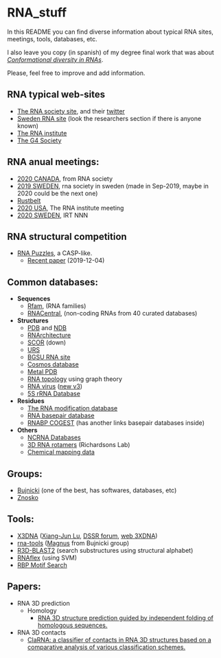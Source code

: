 # RNA_stuff  
In this README you can find diverse information about typical RNA sites, meetings, tools, databases, etc.

I also leave you copy (in spanish) of my degree final work that was about [*Conformational diversity in RNAs*](MGB_degree_final_work.pdf).

Please, feel free to improve and add information.

## RNA typical web-sites
* [The RNA society site](https://www.rnasociety.org/), and their [twitter](https://twitter.com/rnasociety)
* [Sweden RNA site](http://www.rnass.se/) (look the researchers section if there is anyone known)
* [The RNA institute](https://www.rna.albany.edu)
* [The G4 Society](https://www.g4-society.org/)

## RNA anual meetings:
* [2020 CANADA](https://www.rnasociety.org/conferences/rna-2020/meeting-information/), from RNA society
* [2019 SWEDEN](https://swedishrnasocietymeeting.se/), rna society in sweden (made in Sep-2019, maybe in 2020 could be the next one)
* [Rustbelt](https://rustbeltrna.org/)
* [2020 USA](https://www.rna.albany.edu/7th-annual-rna-symposium/#top), The RNA institute meeting
* [2020 SWEDEN](https://www.irt2020.se/), IRT NNN 

## RNA structural competition
* [RNA Puzzles](http://www.rnapuzzles.org/), a CASP-like.
  * [Recent paper](https://academic.oup.com/nar/advance-article/doi/10.1093/nar/gkz1108/5651330) (2019-12-04)
  
## Common databases:
* **Sequences**
  * [Rfam](https://rfam.xfam.org/), (RNA families)
  * [RNACentral](https://rnacentral.org/), (non-coding RNAs from 40 curated databases)
* **Structures**
  * [PDB](https://www.rcsb.org/) and [NDB](http://ndbserver.rutgers.edu/)
  * [RNArchitecture](http://iimcb.genesilico.pl/RNArchitecture/)
  * [SCOR](http://scor.berkeley.edu/scor.html) (down)
  * [URS](http://server3.lpm.org.ru/urs/)
  * [BGSU RNA site](http://rna.bgsu.edu/rna3dhub/)
  * [Cosmos database](http://rnacossmos.com/)
  * [Metal PDB](http://metalweb.cerm.unifi.it/)
  * [RNA topology](http://www.biomath.nyu.edu/?q=rag/home) using graph theory
  * [RNA virus](http://viperdb.scripps.edu/index.php) ([new v3](http://dante.scripps.edu/))
  * [5S rRNA Database](http://combio.pl/rrna/)
* **Residues**
  * [The RNA modification database](https://mods.rna.albany.edu/home)
  * [RNA basepair database](http://hdrnas.saha.ac.in/rnabpdb/)
  * [RNABP COGEST](http://bioinf.iiit.ac.in/RNABPCOGEST/) (has another links basepair databases inside)
* **Others**
  * [NCRNA Databases](https://ncrnadatabases.org/)
  * [3D RNA rotamers](http://kinemage.biochem.duke.edu/research/rnarotamer.php) (Richardsons Lab)
  * [Chemical mapping data](https://rmdb.stanford.edu/)

## Groups:
* [Bujnicki](http://genesilico.pl/) (one of the best, has softwares, databases, etc)
* [Znosko](https://www.slu.edu/~znoskob/)


## Tools:
* [X3DNA](http://x3dna.org/) ([Xiang-Jun Lu](https://systemsbiology.columbia.edu/people/xiang-jun-lu), [DSSR forum](http://forum.x3dna.org/rna-structures/), [web 3XDNA](http://web.x3dna.org/))
* [rna-tools](https://rna-tools.readthedocs.io/en/latest/index.html) ([Magnus](https://mmagnus.github.io/) from Bujnicki group)
* [R3D-BLAST2](http://140.114.85.168/R3D-BLAST2/) (search substructures using structural alphabet)
* [RNAflex](http://sparks-lab.org/server/RNAflex/) (using SVM)
* [RBP Motif Search](https://github.com/nberkow/RBP_Motif_Search)

## Papers:
* RNA 3D prediction
  * Homology
    * [RNA 3D structure prediction guided by independent folding of homologous sequences.](https://bmcbioinformatics.biomedcentral.com/articles/10.1186/s12859-019-3120-y)
* RNA 3D contacts
  * [ClaRNA: a classifier of contacts in RNA 3D structures based on a comparative analysis of various classification schemes.](https://www.ncbi.nlm.nih.gov/pubmed/25159614?dopt=Abstract)
